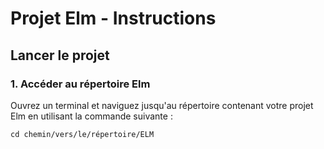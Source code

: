 # Projet Elm - Instructions

## Lancer le projet

### 1. Accéder au répertoire Elm

Ouvrez un terminal et naviguez jusqu'au répertoire contenant votre projet Elm en utilisant la commande suivante :

```
cd chemin/vers/le/répertoire/ELM
```
